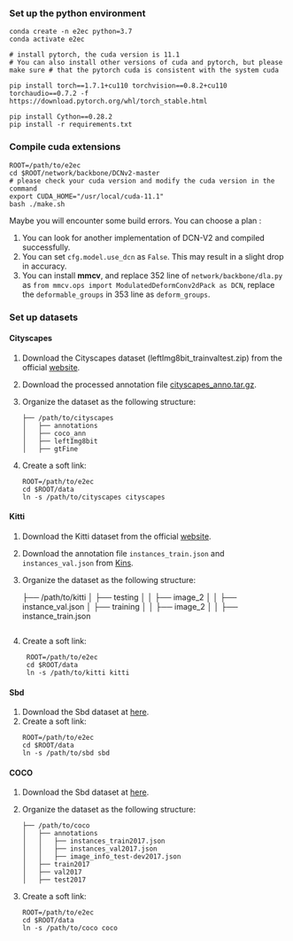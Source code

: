 ### Set up the python environment

```
conda create -n e2ec python=3.7
conda activate e2ec

# install pytorch, the cuda version is 11.1
# You can also install other versions of cuda and pytorch, but please make sure # that the pytorch cuda is consistent with the system cuda

pip install torch==1.7.1+cu110 torchvision==0.8.2+cu110 torchaudio==0.7.2 -f https://download.pytorch.org/whl/torch_stable.html

pip install Cython==0.28.2
pip install -r requirements.txt
```

### Compile cuda extensions 

```
ROOT=/path/to/e2ec
cd $ROOT/network/backbone/DCNv2-master
# please check your cuda version and modify the cuda version in the command
export CUDA_HOME="/usr/local/cuda-11.1"
bash ./make.sh
```

Maybe you will encounter some build errors. You can choose a plan :

1.  You can look for another implementation of DCN-V2 and compiled successfully.
2.  You can set `cfg.model.use_dcn` as `False`. This may result in a slight drop in accuracy.
3.  You can install **mmcv**, and replace  352 line of `network/backbone/dla.py` as `from mmcv.ops import ModulatedDeformConv2dPack as DCN`, replace the `deformable_groups` in 353 line as `deform_groups`.

### Set up datasets

#### Cityscapes

1. Download the Cityscapes dataset (leftImg8bit\_trainvaltest.zip) from the official [website](https://www.cityscapes-dataset.com/downloads/).

2. Download the processed annotation file [cityscapes_anno.tar.gz](https://zjueducn-my.sharepoint.com/:u:/g/personal/pengsida_zju_edu_cn/EcaFL3ZLC5VOvR5HupOgHEMByzgiZ0iLpPW0rAb1i57Ytw?e=tocgyq).

3. Organize the dataset as the following structure:
    ```
    ├── /path/to/cityscapes
    │   ├── annotations
    │   ├── coco_ann
    │   ├── leftImg8bit
    │   ├── gtFine
    ```
    
4. Create a soft link:
    ```
    ROOT=/path/to/e2ec
    cd $ROOT/data
    ln -s /path/to/cityscapes cityscapes
    ```

#### Kitti

1. Download the Kitti dataset from the official [website](http://www.cvlibs.net/download.php?file=data_object_image_2.zip).
2. Download the annotation file `instances_train.json` and `instances_val.json` from [Kins](https://github.com/qqlu/Amodal-Instance-Segmentation-through-KINS-Dataset).
3. Organize the dataset as the following structure:

	├── /path/to/kitti
	│   ├── testing
	│   │   ├── image_2
	│   │   ├── instance_val.json
	│   ├── training
	│   │   ├── image_2
	│   │   ├── instance_train.json
   ```
4. Create a soft link:
   ```
    ROOT=/path/to/e2ec
    cd $ROOT/data
    ln -s /path/to/kitti kitti

#### Sbd

1. Download the Sbd dataset at [here](https://zjueducn-my.sharepoint.com/:u:/g/personal/pengsida_zju_edu_cn/EV2P-6J0s-hClwW8uZy1ZXYBPU0XwR7Ch7EBGOG2vfACGQ?e=wpyE2M).
2. Create a soft link:
    ```
    ROOT=/path/to/e2ec
    cd $ROOT/data
    ln -s /path/to/sbd sbd
    ```

#### COCO

1. Download the Sbd dataset at [here](https://cocodataset.org/#download).

2. Organize the dataset as the following structure:

   ```
   ├── /path/to/coco
   │   ├── annotations
   │   │   ├── instances_train2017.json
   │   │   ├── instances_val2017.json
   │   │   ├── image_info_test-dev2017.json
   │   ├── train2017
   │   ├── val2017
   │   ├── test2017
   ```

3. Create a soft link:

   ```
   ROOT=/path/to/e2ec
   cd $ROOT/data
   ln -s /path/to/coco coco
   ```
